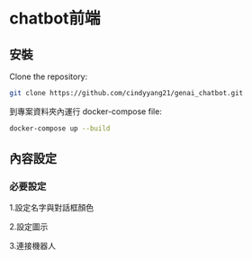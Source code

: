 # chatbot前端

## 安裝

Clone the repository:

```bash
git clone https://github.com/cindyyang21/genai_chatbot.git
```

到專案資料夾內運行 docker-compose file:

```bash
docker-compose up --build
```

## 內容設定
### 必要設定
1.設定名字與對話框顏色

2.設定圖示

3.連接機器人
